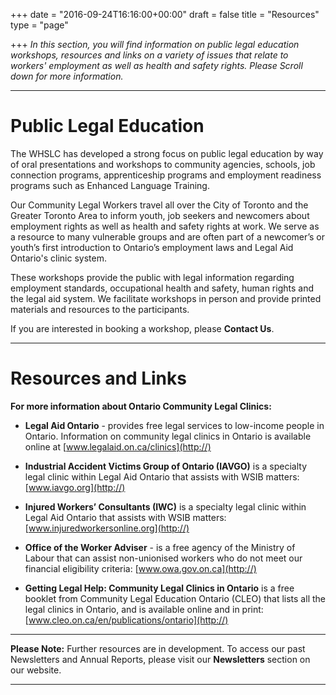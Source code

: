 +++
date = "2016-09-24T16:16:00+00:00"
draft = false
title = "Resources"
type = "page"

+++
*In this section, you will find information on public legal education workshops, resources and links on a variety of issues that relate to workers' employment as well as health and safety rights. Please Scroll down for more information.*

-----

# Public Legal Education

The WHSLC has developed a strong focus on public legal education by way of oral presentations and workshops to community agencies, schools, job connection programs, apprenticeship programs and employment readiness programs such as Enhanced Language Training. 

Our Community Legal Workers travel all over the City of Toronto and the Greater Toronto Area to inform youth, job seekers and newcomers about employment rights as well as health and safety rights at work. We serve as a resource to many vulnerable groups and are often part of a newcomer’s or youth’s first introduction to Ontario’s employment laws and Legal Aid Ontario's clinic system. 

These workshops provide the public with legal information regarding employment standards, occupational health and safety, human rights and the legal aid system. We facilitate workshops in person and provide printed materials and resources to the participants. 

If you are interested in booking a workshop, please **Contact Us**.

-----

# Resources and Links

**For more information about Ontario Community Legal Clinics:**

* **Legal Aid Ontario** - provides free legal services to low-income people in Ontario. Information on community legal clinics in Ontario is available online at [www.legalaid.on.ca/clinics](http://)

* **Industrial Accident Victims Group of Ontario (IAVGO)** is a specialty legal clinic within Legal Aid Ontario that assists with WSIB matters: [www.iavgo.org](http://)

* **Injured Workers’ Consultants (IWC)** is a specialty legal clinic within Legal Aid Ontario that assists with WSIB matters: [www.injuredworkersonline.org](http://)

* **Office of the Worker Adviser** - is a free agency of the Ministry of Labour that can assist non-unionised workers who do not meet our financial eligibility criteria: [www.owa.gov.on.ca](http://) 

* **Getting Legal Help: Community Legal Clinics in Ontario** is a free booklet from Community Legal Education Ontario (CLEO) that lists all the legal clinics in Ontario, and is available online and in print: [www.cleo.on.ca/en/publications/ontario](http://) 

-----

**Please Note:** Further resources are in development. 
To access our past Newsletters and Annual Reports, please visit our **Newsletters** section on our website.

-----
